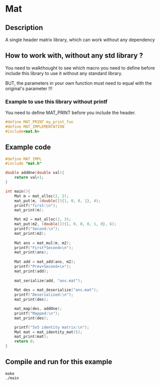 # Mat
## Description
A single header matrix library, which can work without any dependency

## How to work with, without any std library ?
You need to walkthought to see which macro you need to define before include this library to use it without any standard library.

BUT, the parameters in your own function must need to equal with the original's parameter !!!

### Example to use this library without printf
You need to define MAT_PRINT before you include the header.
```C
#define MAT_PRINT my_print_fun
#define MAT_IMPLEMENTATION
#include<mat.h>
```

## Example code
```C
#define MAT_IMPL
#include "mat.h"

double addOne(double val){
    return val+1;
}

int main(){
    Mat m = mat_alloc(2, 2);
    mat_put(m, (double[]){1, 0, 0, 1}, 4);
    printf("first:\n");
    mat_print(m);

    Mat m2 = mat_alloc(2, 3);
    mat_put(m2, (double[]){1, 0, 0, 0, 1, 0}, 6);
    printf("Second:\n");
    mat_print(m2);
    
    Mat ans = mat_mul(m, m2);
    printf("First*Second=\n");
    mat_print(ans);
    
    Mat add = mat_add(ans, m2);
    printf("Prev+Second=\n");
    mat_print(add);
    
    mat_serialize(add, "ans.mat");
    
    Mat des = mat_deserialize("ans.mat");
    printf("Deserialized:\n");
    mat_print(des);

    mat_map(des, addOne);
    printf("Mapped:\n");
    mat_print(des);

    printf("5x5 identity matrix:\n");
    Mat mat = mat_identity_mat(5);
    mat_print(mat);
    return 0;
}
```

## Compile and run for this example
```console
make
./main
```

